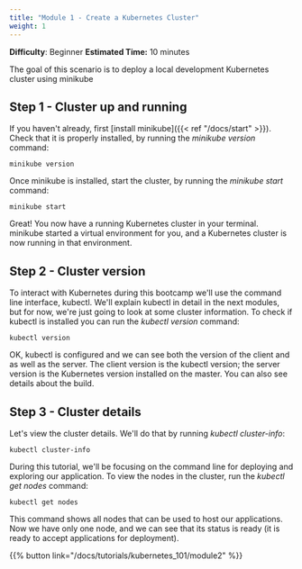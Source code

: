 ```yaml
---
title: "Module 1 - Create a Kubernetes Cluster"
weight: 1
--- 
```


**Difficulty**: Beginner
**Estimated Time:** 10 minutes

The goal of this scenario is to deploy a local development Kubernetes cluster using minikube

## Step 1 - Cluster up and running

If you haven't already, first [install minikube]({{< ref "/docs/start" >}}). Check that it is properly installed, by running the *minikube version* command:

```shell
minikube version
```

Once minikube is installed, start the cluster, by running the *minikube start* command:

```shell
minikube start
```

Great! You now have a running Kubernetes cluster in your terminal. minikube started a virtual environment for you, and a Kubernetes cluster is now running in that environment.

## Step 2 - Cluster version

To interact with Kubernetes during this bootcamp we'll use the command line interface, kubectl. We'll explain kubectl in detail in the next modules, but for now, we're just going to look at some cluster information. To check if kubectl is installed you can run the *kubectl version* command:

```shell
kubectl version
```

OK, kubectl is configured and we can see both the version of the client and as well as the server. The client version is the kubectl version; the server version is the Kubernetes version installed on the master. You can also see details about the build.

## Step 3 - Cluster details

Let's view the cluster details. We'll do that by running *kubectl cluster-info*:

```shell
kubectl cluster-info
```

During this tutorial, we'll be focusing on the command line for deploying and exploring our application. To view the nodes in the cluster, run the *kubectl get nodes* command:

```shell
kubectl get nodes
```

This command shows all nodes that can be used to host our applications. Now we have only one node, and we can see that its status is ready (it is ready to accept applications for deployment).

{{% button link="/docs/tutorials/kubernetes_101/module2" %}}

